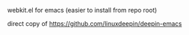 webkit.el for emacs (easier to install from repo root)

direct copy of https://github.com/linuxdeepin/deepin-emacs
